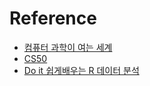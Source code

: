 # Reference
- [컴퓨터 과학이 여는 세계](https://youtu.be/HTWSPoDLmHI)
- [CS50](http://www.edwith.org/connect_cs)
- [Do it 쉽게배우는 R 데이터 분석](https://github.com/aGurneyKim/Doit_R)